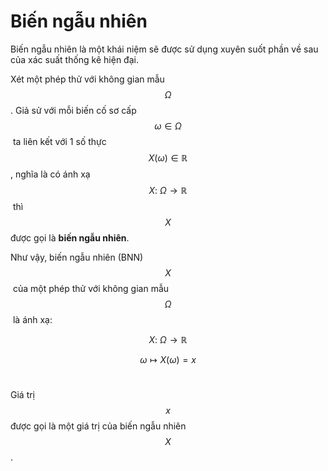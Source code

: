 # Biến ngẫu nhiên

Biến ngẫu nhiên là một khái niệm sẽ được sử dụng xuyên suốt phần về sau của xác suất thống kê hiện đại.

Xét một phép thử với không gian mẫu $$\Omega$$​. Giả sử với mỗi biến cố sơ cấp $$\omega \in \Omega$$​ ta liên kết với 1 số thực $$X (\omega) \in \mathbb{R}$$​, nghĩa là có ánh xạ $$X:\ \Omega \rightarrow \mathbb{R}$$​ thì $$X$$​được gọi là **biến ngẫu nhiên**.

Như vậy, biến ngẫu nhiên (BNN) $$X$$​ của một phép thử với không gian mẫu $$\Omega$$​ là ánh xạ:

$$X:\ \Omega \rightarrow \mathbb{R}$$

$$\omega \mapsto X(\omega) = x$$​

Giá trị $$x$$ được gọi là một giá trị của biến ngẫu nhiên $$X$$​.
